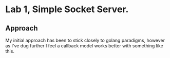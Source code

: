 # Lab 1, Simple Socket Server.

## Approach
My initial approach has been to stick closely to golang paradigms,
however as I've dug further I feel a callback model works better with something
like this.